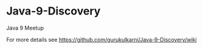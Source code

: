 # Java-9-Discovery
Java 9 Meetup

For more details see https://github.com/gurukulkarni/Java-9-Discovery/wiki